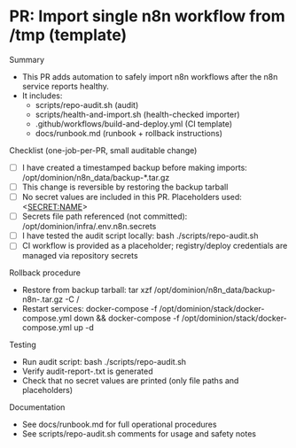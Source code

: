 # PR: Import single n8n workflow from /tmp (template)

Summary
- This PR adds automation to safely import n8n workflows after the n8n service reports healthy.
- It includes:
  - scripts/repo-audit.sh       (audit)
  - scripts/health-and-import.sh (health-checked importer)
  - .github/workflows/build-and-deploy.yml (CI template)
  - docs/runbook.md (runbook + rollback instructions)

Checklist (one-job-per-PR, small auditable change)
- [ ] I have created a timestamped backup before making imports: /opt/dominion/n8n_data/backup-*.tar.gz
- [ ] This change is reversible by restoring the backup tarball
- [ ] No secret values are included in this PR. Placeholders used: <<SECRET:NAME>>
- [ ] Secrets file path referenced (not committed): /opt/dominion/infra/.env.n8n.secrets
- [ ] I have tested the audit script locally: bash ./scripts/repo-audit.sh
- [ ] CI workflow is provided as a placeholder; registry/deploy credentials are managed via repository secrets

Rollback procedure
- Restore from backup tarball: tar xzf /opt/dominion/n8n_data/backup-n8n-<timestamp>.tar.gz -C /
- Restart services: docker-compose -f /opt/dominion/stack/docker-compose.yml down && docker-compose -f /opt/dominion/stack/docker-compose.yml up -d

Testing
- Run audit script: bash ./scripts/repo-audit.sh
- Verify audit-report-<timestamp>.txt is generated
- Check that no secret values are printed (only file paths and placeholders)

Documentation
- See docs/runbook.md for full operational procedures
- See scripts/repo-audit.sh comments for usage and safety notes
